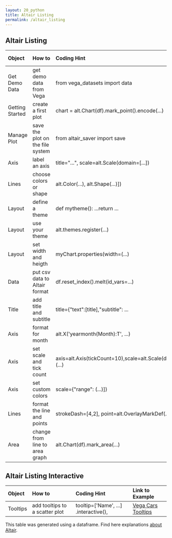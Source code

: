 ```yaml
---
layout: 20_python
title: Altair Listing
permalink: /altair_listing
---
```


## Altair Listing

|  Object |  How to | Coding Hint | Link to Example | 
| :---            |    :--------   |  :--- |  :--- |  
| Get Demo Data | get demo data from Vega| from vega_datasets import data |[Vega Cars](vega_cars)| 
| Getting Started | create a first plot| chart = alt.Chart(df).mark_point().encode(...) |[Vega Cars](vega_cars)| 
| Manage Plot | save the plot on the file system| from altair_saver import save |[Vega Cars](vega_cars)| 
| Axis | label an axis| title="...",  scale=alt.Scale(domain=[...]) |[Vega Cars](vega_cars)| 
| Lines | choose colors or shape|  alt.Color(...), alt.Shape(...)]) |[Vega Cars](vega_cars)| 
| Layout | define a theme| def mytheme(): ...return ...  |[Time series](timeseries)| 
| Layout | use your theme| alt.themes.register(...)  |[Time series](timeseries)| 
| Layout | set width and heigth| myChart.properties(width=(...)  |[Time series](timeseries)| 
| Data | put csv data to Altair format| df.reset_index().melt(id_vars=...) |[Time series](timeseries)| 
| Title | add title and subtitle| title={"text":[title],"subtitle": ... |[Time series](timeseries)| 
| Axis | format for month| alt.X('yearmonth(Month):T', ...) |[Time series](timeseries)| 
| Axis | set scale and tick count| axis=alt.Axis(tickCount=10),scale=alt.Scale(domain=(...) |[Time series](timeseries)| 
| Axis | set custom colors| scale={"range": (...)]) |[Time series](timeseries)| 
| Lines | format the line and points| strokeDash=[4,2], point=alt.OverlayMarkDef(...) |[Time series](timeseries)| 
| Area | change from line to area graph| alt.Chart(df).mark_area(...) |[Time series](timeseries)| 

## Altair Listing Interactive

|  Object |  How to | Coding Hint | Link to Example | 
| :---            |    :--------   |  :--- |  :--- |  
| Tooltips | add tooltips to a scatter plot| tooltip=['Name', ...] .interactive(),  |[Vega Cars Tooltips](vega_cars_interactive)| 

This table was generated using a dataframe. Find here explanations [about Altair](altair_about).

